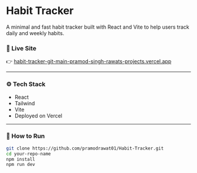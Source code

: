 # Habit Tracker

A minimal and fast habit tracker built with React and Vite to help users track daily and weekly habits.

### 🔗 Live Site  
👉 [habit-tracker-git-main-pramod-singh-rawats-projects.vercel.app](https://habit-tracker-git-main-pramod-singh-rawats-projects.vercel.app)


---

### ⚙️ Tech Stack  
- React  
- Tailwind
- Vite  
- Deployed on Vercel  

---

### 📁 How to Run

```bash
git clone https://github.com/pramodrawat01/Habit-Tracker.git
cd your-repo-name
npm install
npm run dev
